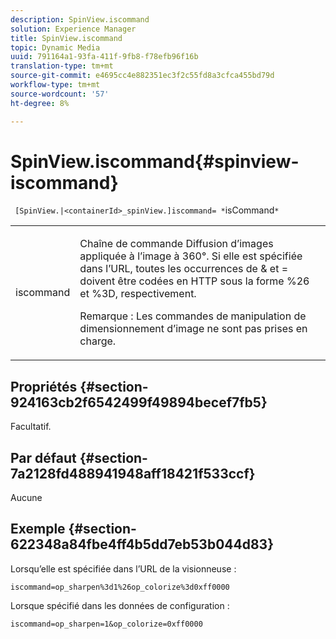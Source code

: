 ```yaml
---
description: SpinView.iscommand
solution: Experience Manager
title: SpinView.iscommand
topic: Dynamic Media
uuid: 791164a1-93fa-411f-9fb8-f78efb96f16b
translation-type: tm+mt
source-git-commit: e4695cc4e882351ec3f2c55fd8a3cfca455bd79d
workflow-type: tm+mt
source-wordcount: '57'
ht-degree: 8%

---
```



# SpinView.iscommand{#spinview-iscommand}

` [SpinView.|<containerId>_spinView.]iscommand= *`isCommand`*`

<table id="table_06B5F795889E402FB6BCEA4D882E1422"> 
 <tbody> 
  <tr> 
   <td colname="col1"> <p> <span class="codeph"><span class="varname"> iscommand</span></span> </p> </td> 
   <td colname="col2"> <p> Chaîne de commande Diffusion d’images appliquée à l’image à 360°. Si elle est spécifiée dans l’URL, toutes les occurrences de <span class="codeph"> &amp;</span> et <span class="codeph"> =</span> doivent être codées en HTTP sous la forme <span class="codeph"> %26</span> et <span class="codeph"> %3D</span>, respectivement. </p> <p> <p>Remarque :  Les commandes de manipulation de dimensionnement d’image ne sont pas prises en charge. </p> </p> </td> 
  </tr> 
 </tbody> 
</table>

## Propriétés {#section-924163cb2f6542499f49894becef7fb5}

Facultatif.

## Par défaut {#section-7a2128fd488941948aff18421f533ccf}

Aucune

## Exemple {#section-622348a84fbe4ff4b5dd7eb53b044d83}

Lorsqu’elle est spécifiée dans l’URL de la visionneuse :

`iscommand=op_sharpen%3d1%26op_colorize%3d0xff0000`

Lorsque spécifié dans les données de configuration :

`iscommand=op_sharpen=1&op_colorize=0xff0000`
